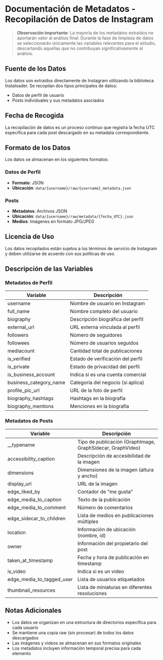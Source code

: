 # Documentación de Metadatos - Recopilación de Datos de Instagram

> **Observación importante**: La mayoría de los metadatos extraídos no aportarán valor al análisis final. Durante la fase de limpieza de datos se seleccionarán únicamente las variables relevantes para el estudio, descartando aquellas que no contribuyan significativamente al análisis.

## Fuente de los Datos
Los datos son extraídos directamente de Instagram utilizando la biblioteca Instaloader. Se recopilan dos tipos principales de datos:
- Datos de perfil de usuario
- Posts individuales y sus metadatos asociados

## Fecha de Recogida
La recopilación de datos es un proceso continuo que registra la fecha UTC específica para cada post descargado en su metadata correspondiente.

## Formato de los Datos
Los datos se almacenan en los siguientes formatos:

### Datos de Perfil
- **Formato**: JSON
- **Ubicación**: `data/{username}/raw/{username}_metadata.json`

### Posts
- **Metadatos**: Archivos JSON
- **Ubicación**: `data/{username}/raw/metadata/{fecha_UTC}.json`
- **Medios**: Imágenes en formato JPG/JPEG

## Licencia de Uso
Los datos recopilados están sujetos a los términos de servicio de Instagram y deben utilizarse de acuerdo con sus políticas de uso.

## Descripción de las Variables

### Metadatos de Perfil
| Variable | Descripción |
|----------|-------------|
| username | Nombre de usuario en Instagram |
| full_name | Nombre completo del usuario |
| biography | Descripción biográfica del perfil |
| external_url | URL externa vinculada al perfil |
| followers | Número de seguidores |
| followees | Número de usuarios seguidos |
| mediacount | Cantidad total de publicaciones |
| is_verified | Estado de verificación del perfil |
| is_private | Estado de privacidad del perfil |
| is_business_account | Indica si es una cuenta comercial |
| business_category_name | Categoría del negocio (si aplica) |
| profile_pic_url | URL de la foto de perfil |
| biography_hashtags | Hashtags en la biografía |
| biography_mentions | Menciones en la biografía |

### Metadatos de Posts
| Variable | Descripción |
|----------|-------------|
| __typename | Tipo de publicación (GraphImage, GraphSidecar, GraphVideo) |
| accessibility_caption | Descripción de accesibilidad de la imagen |
| dimensions | Dimensiones de la imagen (altura y ancho) |
| display_url | URL de la imagen |
| edge_liked_by | Contador de "me gusta" |
| edge_media_to_caption | Texto de la publicación |
| edge_media_to_comment | Número de comentarios |
| edge_sidecar_to_children | Lista de medios en publicaciones múltiples |
| location | Información de ubicación (nombre, id) |
| owner | Información del propietario del post |
| taken_at_timestamp | Fecha y hora de publicación en timestamp |
| is_video | Indica si es un video |
| edge_media_to_tagged_user | Lista de usuarios etiquetados |
| thumbnail_resources | Lista de miniaturas en diferentes resoluciones |

## Notas Adicionales
- Los datos se organizan en una estructura de directorios específica para cada usuario
- Se mantiene una copia raw (sin procesar) de todos los datos descargados
- Las imágenes y videos se almacenan en sus formatos originales
- Los metadatos incluyen información temporal precisa para cada elemento
